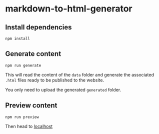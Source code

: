 # markdown-to-html-generator

## Install dependencies

```
npm install
```

## Generate content

```
npm run generate
```

This will read the content of the `data` folder and generate the associated `.html` files ready to be published to the website.

You only need to upload the generated `generated` folder.

## Preview content

```
npm run preview
```

Then head to [localhost](http://localhost:3000)

